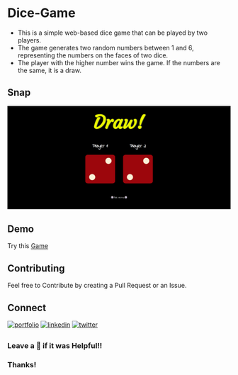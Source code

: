 # Dice-Game

 - This is a simple web-based dice game that can be played by two players. 
 - The game generates two random numbers between 1 and 6, representing the numbers on the faces of two dice. 
 - The player with the higher number wins the game. If the numbers are the same, it is a draw.

 ## Snap
 ![snap](images/snap.png)
 ## Demo
 Try this [Game](https://alokverma18.github.io/Dice-Game/)

## Contributing
Feel free to Contribute by creating a Pull Request or an Issue.

## Connect 
[![portfolio](https://img.shields.io/badge/my_portfolio-000?style=for-the-badge&logo=ko-fi&logoColor=white)](https://alokverma18.github.io/)
[![linkedin](https://img.shields.io/badge/linkedin-0A66C2?style=for-the-badge&logo=linkedin&logoColor=white)](https://www.linkedin.com/in/alokverma18/)
[![twitter](https://img.shields.io/badge/twitter-1DA1F2?style=for-the-badge&logo=twitter&logoColor=white)](https://twitter.com/ak_verma18)


## 
### Leave a 🌟 if it was Helpful!!
### Thanks!
